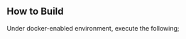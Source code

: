How to Build
------------
Under docker-enabled environment, execute the following;
``` conda build .
